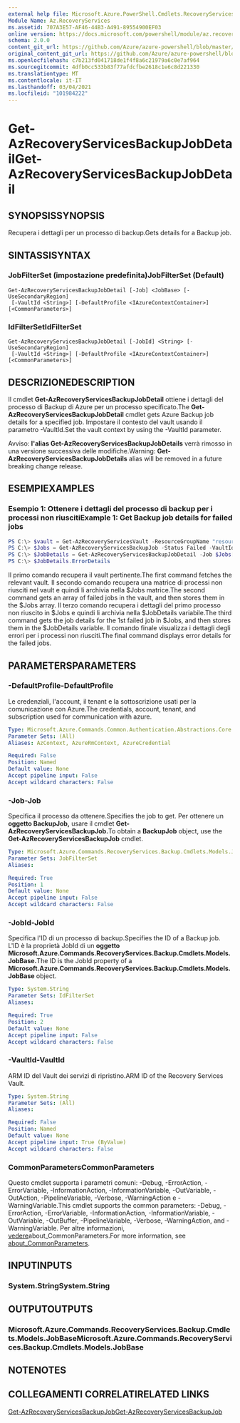 ```yaml
---
external help file: Microsoft.Azure.PowerShell.Cmdlets.RecoveryServices.Backup.dll-Help.xml
Module Name: Az.RecoveryServices
ms.assetid: 707A3E57-AF46-44B3-A491-89554900EF03
online version: https://docs.microsoft.com/powershell/module/az.recoveryservices/get-azrecoveryservicesbackupjobdetail
schema: 2.0.0
content_git_url: https://github.com/Azure/azure-powershell/blob/master/src/RecoveryServices/RecoveryServices/help/Get-AzRecoveryServicesBackupJobDetail.md
original_content_git_url: https://github.com/Azure/azure-powershell/blob/master/src/RecoveryServices/RecoveryServices/help/Get-AzRecoveryServicesBackupJobDetail.md
ms.openlocfilehash: c7b213fd041718de1f4f8a6c21979a6c0e7af964
ms.sourcegitcommit: 4dfb0cc533b83f77afdcfbe2618c1e6c8d221330
ms.translationtype: MT
ms.contentlocale: it-IT
ms.lasthandoff: 03/04/2021
ms.locfileid: "101984222"
---
```

# <span data-ttu-id="e0492-101">Get-AzRecoveryServicesBackupJobDetail</span><span class="sxs-lookup"><span data-stu-id="e0492-101">Get-AzRecoveryServicesBackupJobDetail</span></span>

## <span data-ttu-id="e0492-102">SYNOPSIS</span><span class="sxs-lookup"><span data-stu-id="e0492-102">SYNOPSIS</span></span>

<span data-ttu-id="e0492-103">Recupera i dettagli per un processo di backup.</span><span class="sxs-lookup"><span data-stu-id="e0492-103">Gets details for a Backup job.</span></span>

## <span data-ttu-id="e0492-104">SINTASSI</span><span class="sxs-lookup"><span data-stu-id="e0492-104">SYNTAX</span></span>

### <span data-ttu-id="e0492-105">JobFilterSet (impostazione predefinita)</span><span class="sxs-lookup"><span data-stu-id="e0492-105">JobFilterSet (Default)</span></span>
```
Get-AzRecoveryServicesBackupJobDetail [-Job] <JobBase> [-UseSecondaryRegion]
 [-VaultId <String>] [-DefaultProfile <IAzureContextContainer>] [<CommonParameters>]
```

### <span data-ttu-id="e0492-106">IdFilterSet</span><span class="sxs-lookup"><span data-stu-id="e0492-106">IdFilterSet</span></span>
```
Get-AzRecoveryServicesBackupJobDetail [-JobId] <String> [-UseSecondaryRegion]
 [-VaultId <String>] [-DefaultProfile <IAzureContextContainer>] [<CommonParameters>]
```

## <span data-ttu-id="e0492-107">DESCRIZIONE</span><span class="sxs-lookup"><span data-stu-id="e0492-107">DESCRIPTION</span></span>

<span data-ttu-id="e0492-108">Il cmdlet **Get-AzRecoveryServicesBackupJobDetail** ottiene i dettagli del processo di Backup di Azure per un processo specificato.</span><span class="sxs-lookup"><span data-stu-id="e0492-108">The **Get-AzRecoveryServicesBackupJobDetail** cmdlet gets Azure Backup job details for a specified job.</span></span>
<span data-ttu-id="e0492-109">Impostare il contesto del vault usando il parametro -VaultId.</span><span class="sxs-lookup"><span data-stu-id="e0492-109">Set the vault context by using the -VaultId parameter.</span></span>

<span data-ttu-id="e0492-110">Avviso: **l'alias Get-AzRecoveryServicesBackupJobDetails** verrà rimosso in una versione successiva delle modifiche.</span><span class="sxs-lookup"><span data-stu-id="e0492-110">Warning: **Get-AzRecoveryServicesBackupJobDetails** alias will be removed in a future breaking change release.</span></span>

## <span data-ttu-id="e0492-111">ESEMPI</span><span class="sxs-lookup"><span data-stu-id="e0492-111">EXAMPLES</span></span>

### <span data-ttu-id="e0492-112">Esempio 1: Ottenere i dettagli del processo di backup per i processi non riusciti</span><span class="sxs-lookup"><span data-stu-id="e0492-112">Example 1: Get Backup job details for failed jobs</span></span>

```powershell
PS C:\> $vault = Get-AzRecoveryServicesVault -ResourceGroupName "resourceGroup" -Name "vaultName"
PS C:\> $Jobs = Get-AzRecoveryServicesBackupJob -Status Failed -VaultId $vault.ID
PS C:\> $JobDetails = Get-AzRecoveryServicesBackupJobDetail -Job $Jobs[0] -VaultId $vault.ID
PS C:\> $JobDetails.ErrorDetails
```

<span data-ttu-id="e0492-113">Il primo comando recupera il vault pertinente.</span><span class="sxs-lookup"><span data-stu-id="e0492-113">The first command fetches the relevant vault.</span></span> <span data-ttu-id="e0492-114">Il secondo comando recupera una matrice di processi non riusciti nel vault e quindi li archivia nella $Jobs matrice.</span><span class="sxs-lookup"><span data-stu-id="e0492-114">The second command gets an array of failed jobs in the vault, and then stores them in the $Jobs array.</span></span>
<span data-ttu-id="e0492-115">Il terzo comando recupera i dettagli del primo processo non riuscito in $Jobs e quindi li archivia nella $JobDetails variabile.</span><span class="sxs-lookup"><span data-stu-id="e0492-115">The third command gets the job details for the 1st failed job in $Jobs, and then stores them in the $JobDetails variable.</span></span>
<span data-ttu-id="e0492-116">Il comando finale visualizza i dettagli degli errori per i processi non riusciti.</span><span class="sxs-lookup"><span data-stu-id="e0492-116">The final command displays error details for the failed jobs.</span></span>

## <span data-ttu-id="e0492-117">PARAMETERS</span><span class="sxs-lookup"><span data-stu-id="e0492-117">PARAMETERS</span></span>

### <span data-ttu-id="e0492-118">-DefaultProfile</span><span class="sxs-lookup"><span data-stu-id="e0492-118">-DefaultProfile</span></span>

<span data-ttu-id="e0492-119">Le credenziali, l'account, il tenant e la sottoscrizione usati per la comunicazione con Azure.</span><span class="sxs-lookup"><span data-stu-id="e0492-119">The credentials, account, tenant, and subscription used for communication with azure.</span></span>

```yaml
Type: Microsoft.Azure.Commands.Common.Authentication.Abstractions.Core.IAzureContextContainer
Parameter Sets: (All)
Aliases: AzContext, AzureRmContext, AzureCredential

Required: False
Position: Named
Default value: None
Accept pipeline input: False
Accept wildcard characters: False
```

### <span data-ttu-id="e0492-120">-Job</span><span class="sxs-lookup"><span data-stu-id="e0492-120">-Job</span></span>

<span data-ttu-id="e0492-121">Specifica il processo da ottenere.</span><span class="sxs-lookup"><span data-stu-id="e0492-121">Specifies the job to get.</span></span>
<span data-ttu-id="e0492-122">Per ottenere un **oggetto BackupJob,** usare il cmdlet **Get-AzRecoveryServicesBackupJob.**</span><span class="sxs-lookup"><span data-stu-id="e0492-122">To obtain a **BackupJob** object, use the **Get-AzRecoveryServicesBackupJob** cmdlet.</span></span>

```yaml
Type: Microsoft.Azure.Commands.RecoveryServices.Backup.Cmdlets.Models.JobBase
Parameter Sets: JobFilterSet
Aliases:

Required: True
Position: 1
Default value: None
Accept pipeline input: False
Accept wildcard characters: False
```

### <span data-ttu-id="e0492-123">-JobId</span><span class="sxs-lookup"><span data-stu-id="e0492-123">-JobId</span></span>

<span data-ttu-id="e0492-124">Specifica l'ID di un processo di backup.</span><span class="sxs-lookup"><span data-stu-id="e0492-124">Specifies the ID of a Backup job.</span></span>
<span data-ttu-id="e0492-125">L'ID è la proprietà JobId di un **oggetto Microsoft.Azure.Commands.RecoveryServices.Backup.Cmdlets.Models.JobBase.**</span><span class="sxs-lookup"><span data-stu-id="e0492-125">The ID is the JobId property of a **Microsoft.Azure.Commands.RecoveryServices.Backup.Cmdlets.Models.JobBase** object.</span></span>

```yaml
Type: System.String
Parameter Sets: IdFilterSet
Aliases:

Required: True
Position: 2
Default value: None
Accept pipeline input: False
Accept wildcard characters: False
```

### <span data-ttu-id="e0492-126">-VaultId</span><span class="sxs-lookup"><span data-stu-id="e0492-126">-VaultId</span></span>

<span data-ttu-id="e0492-127">ARM ID del Vault dei servizi di ripristino.</span><span class="sxs-lookup"><span data-stu-id="e0492-127">ARM ID of the Recovery Services Vault.</span></span>

```yaml
Type: System.String
Parameter Sets: (All)
Aliases:

Required: False
Position: Named
Default value: None
Accept pipeline input: True (ByValue)
Accept wildcard characters: False
```

### <span data-ttu-id="e0492-128">CommonParameters</span><span class="sxs-lookup"><span data-stu-id="e0492-128">CommonParameters</span></span>
<span data-ttu-id="e0492-129">Questo cmdlet supporta i parametri comuni: -Debug, -ErrorAction, -ErrorVariable, -InformationAction, -InformationVariable, -OutVariable, -OutAction, -PipelineVariable, -Verbose, -WarningAction e -WarningVariable.</span><span class="sxs-lookup"><span data-stu-id="e0492-129">This cmdlet supports the common parameters: -Debug, -ErrorAction, -ErrorVariable, -InformationAction, -InformationVariable, -OutVariable, -OutBuffer, -PipelineVariable, -Verbose, -WarningAction, and -WarningVariable.</span></span> <span data-ttu-id="e0492-130">Per altre informazioni, [vedere](http://go.microsoft.com/fwlink/?LinkID=113216)about_CommonParameters.</span><span class="sxs-lookup"><span data-stu-id="e0492-130">For more information, see [about_CommonParameters](http://go.microsoft.com/fwlink/?LinkID=113216).</span></span>

## <span data-ttu-id="e0492-131">INPUT</span><span class="sxs-lookup"><span data-stu-id="e0492-131">INPUTS</span></span>

### <span data-ttu-id="e0492-132">System.String</span><span class="sxs-lookup"><span data-stu-id="e0492-132">System.String</span></span>

## <span data-ttu-id="e0492-133">OUTPUT</span><span class="sxs-lookup"><span data-stu-id="e0492-133">OUTPUTS</span></span>

### <span data-ttu-id="e0492-134">Microsoft.Azure.Commands.RecoveryServices.Backup.Cmdlets.Models.JobBase</span><span class="sxs-lookup"><span data-stu-id="e0492-134">Microsoft.Azure.Commands.RecoveryServices.Backup.Cmdlets.Models.JobBase</span></span>

## <span data-ttu-id="e0492-135">NOTE</span><span class="sxs-lookup"><span data-stu-id="e0492-135">NOTES</span></span>

## <span data-ttu-id="e0492-136">COLLEGAMENTI CORRELATI</span><span class="sxs-lookup"><span data-stu-id="e0492-136">RELATED LINKS</span></span>

[<span data-ttu-id="e0492-137">Get-AzRecoveryServicesBackupJob</span><span class="sxs-lookup"><span data-stu-id="e0492-137">Get-AzRecoveryServicesBackupJob</span></span>](./Get-AzRecoveryServicesBackupJob.md)

